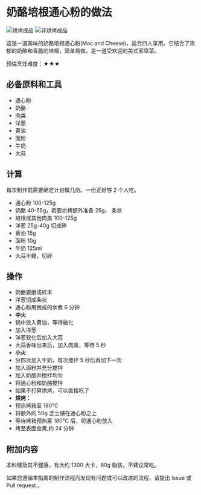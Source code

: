 # 奶酪培根通心粉的做法

![烘烤成品](IMG-20240913214336033.jpg)
![非烘烤成品](IMG-20240913214338160.png)

这是一道美味的奶酪培根通心粉(Mac and Cheese)，适合四人享用。它结合了浓郁的奶酪和香脆的培根，简单易做，是一道受欢迎的美式家常菜。

预估烹饪难度：★★★

## 必备原料和工具

- 通心粉
- 奶酪
- 肉类
- 洋葱
- 黄油
- 面粉
- 牛奶
- 大蒜

## 计算

每次制作前需要确定计划做几份。一份正好够 2 个人吃。

- 通心粉 100-125g
- 奶酪 40-55g，若要烘烤额外准备 25g， 条状
- 培根或其他肉类 100-125g
- 洋葱 25g-40g 切成碎
- 黄油 15g
- 面粉 10g
- 牛奶 125ml
- 大蒜半瓣，切碎

## 操作

- 奶酪要磨成碎末
- 洋葱切成条状
- 通心粉用微咸的水煮 6 分钟
- **中火**
- 锅中放入黄油，等待融化
- 加入洋葱
- 洋葱软化后加入大蒜
- 大蒜香味出来后，加入肉类，等待 5 秒
- **小火**
- 分四次加入牛奶，每次搅拌 5 秒后再加下一次
- 加入面粉并充分搅拌
- 加入奶酪并搅拌均匀
- 将通心粉和奶酪搅拌
- 如果不打算烘烤，可以直接吃了
- **烘烤：**
- 预热烤箱至 180°C
- 将额外的 50g 芝士铺在通心粉之上
- 等待烤箱预热至 180°C 后，将通心粉放入
- 烤至表面金黄,约 24 分钟

## 附加内容

本料理及其不健康，有大约 1300 大卡，80g 脂肪，不建议常吃。

如果您遵循本指南的制作流程而发现有问题或可以改进的流程，请提出 Issue 或 Pull request 。
